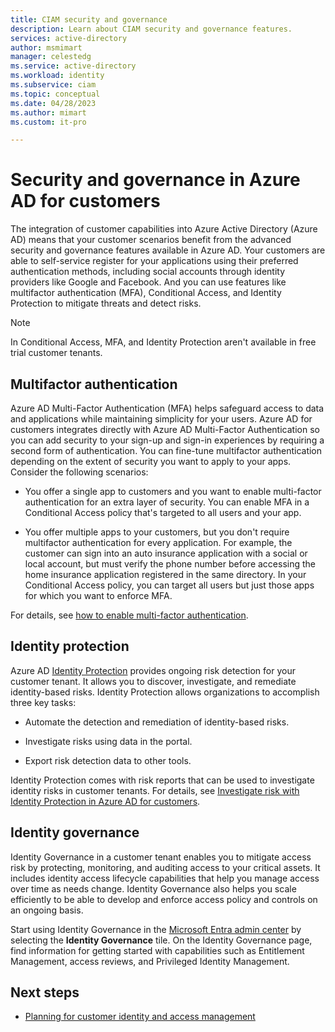 ```yaml
---
title: CIAM security and governance
description: Learn about CIAM security and governance features.
services: active-directory
author: msmimart
manager: celestedg
ms.service: active-directory
ms.workload: identity
ms.subservice: ciam
ms.topic: conceptual
ms.date: 04/28/2023
ms.author: mimart
ms.custom: it-pro

---
```


# Security and governance in Azure AD for customers

The integration of customer capabilities into Azure Active Directory (Azure AD) means that your customer scenarios benefit from the advanced security and governance features available in Azure AD. Your customers are able to self-service register for your applications using their preferred authentication methods, including social accounts through identity providers like Google and Facebook. And you can use features like multifactor authentication (MFA), Conditional Access, and Identity Protection to mitigate threats and detect risks.

> [!NOTE]
> In Conditional Access, MFA, and Identity Protection aren't available in free trial customer tenants.


## Multifactor authentication

Azure AD Multi-Factor Authentication (MFA) helps safeguard access to data and applications while maintaining simplicity for your users. Azure AD for customers integrates directly with Azure AD Multi-Factor Authentication so you can add security to your sign-up and sign-in experiences by requiring a second form of authentication. You can fine-tune multifactor authentication depending on the extent of security you want to apply to your apps. Consider the following scenarios:

- You offer a single app to customers and you want to enable multi-factor authentication for an extra layer of security. You can enable MFA in a Conditional Access policy that's targeted to all users and your app.

- You offer multiple apps to your customers, but you don't require multifactor authentication for every application. For example, the customer can sign into an auto insurance application with a social or local account, but must verify the phone number before accessing the home insurance application registered in the same directory. In your Conditional Access policy, you can target all users but just those apps for which you want to enforce MFA.

For details, see [how to enable multi-factor authentication](how-to-multifactor-authentication-customers.md).
## Identity protection

Azure AD [Identity Protection](../../identity-protection/overview-identity-protection.md) provides ongoing risk detection for your customer tenant. It allows you to discover, investigate, and remediate identity-based risks. Identity Protection allows organizations to accomplish three key tasks:

- Automate the detection and remediation of identity-based risks.

- Investigate risks using data in the portal.

- Export risk detection data to other tools.

Identity Protection comes with risk reports that can be used to investigate identity risks in customer tenants. For details, see [Investigate risk with Identity Protection in Azure AD for customers](how-to-identity-protection-customers.md).

## Identity governance

Identity Governance in a customer tenant enables you to mitigate access risk by protecting, monitoring, and auditing access to your critical assets. It includes identity access lifecycle capabilities that help you manage access over time as needs change. Identity Governance also helps you scale efficiently to be able to develop and enforce access policy and controls on an ongoing basis.

Start using Identity Governance in the [Microsoft Entra admin center](https://entra.microsoft.com) by selecting the **Identity Governance** tile. On the Identity Governance page, find information for getting started with capabilities such as Entitlement Management, access reviews, and Privileged Identity Management.

## Next steps

- [Planning for customer identity and access management](concept-planning-your-solution.md)
